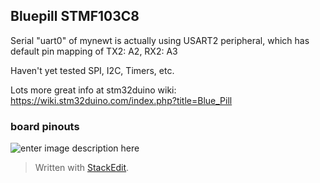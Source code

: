 ## Bluepill STMF103C8

Serial "uart0" of mynewt is actually using USART2 peripheral, which has default pin mapping of TX2: A2, RX2: A3

Haven't yet tested SPI, I2C, Timers, etc.

Lots more great info at stm32duino wiki:
https://wiki.stm32duino.com/index.php?title=Blue_Pill

### board pinouts
![enter image description here](https://wiki.stm32duino.com/images/a/ae/Bluepillpinout.gif)

> Written with [StackEdit](https://stackedit.io/).

